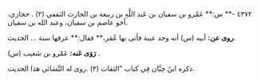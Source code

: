 ٤٣٧٢ -** س:** عَمْرو بن سفيان بن عَبد اللَّهِ بن ربيعة بن الحارث الثقفي (٢) . حجازي، أخو عاصم بن سفيان، وعبد الله بن سفيان.

**روى عن:** أبيه (س) أنه وجد عيبة فأتى بها عُمَر،** فقال:** عرفها سنة ... الحديث.

**رَوَى عَنه:** عَمْرو بن شعيب (س) .

ذكره ابنُ حِبَّان فِي كتاب "الثقات (٣) .روى له النَّسَائي هذا الحديث.